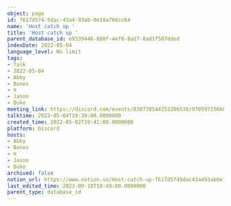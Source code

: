 ```yaml
---
object: page
id: f617d574-5dac-43a4-93ab-0e18a766cc64
name: 'Host catch up '
title: 'Host catch up '
parent_database_id: e9339446-880f-4ef0-8ad7-8ad1f507dded
indexDate: 2022-05-04
language_level: No limit
tags:
- Talk
- 2022-05-04
- Abby
- Bones
- π
- Jason
- Duke
meeting_link: https://discord.com/events/830770544253206538/970597156681568276
talktime: 2022-05-04T19:30:00.0000000
created_time: 2022-05-02T19:41:00.0000000
platform: Discord
hosts:
- Abby
- Bones
- π
- Jason
- Duke
archived: false
notion_url: https://www.notion.so/Host-catch-up-f617d5745dac43a493ab0e18a766cc64
last_edited_time: 2023-09-18T10:49:00.0000000
parent_type: database_id
---
```





